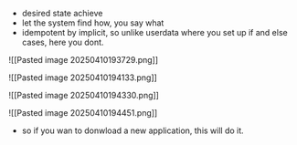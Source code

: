 - desired state achieve
- let the system find how, you say what
- idempotent by implicit, so unlike userdata where you set up if and else cases, here you dont.



![[Pasted image 20250410193729.png]]



![[Pasted image 20250410194133.png]]




![[Pasted image 20250410194330.png]]





![[Pasted image 20250410194451.png]]
- so if you wan to donwload a new application, this will do it.

